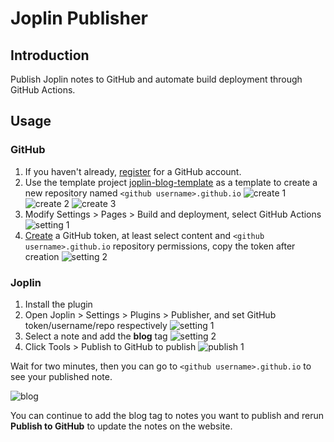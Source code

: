 # Joplin Publisher

## Introduction

Publish Joplin notes to GitHub and automate build deployment through GitHub Actions.

## Usage

### GitHub

1. If you haven't already, [register](https://github.com/signup) for a GitHub account.
2. Use the template project [joplin-blog-template](https://github.com/joplin-utils/joplin-blog-template) as a template to create a new repository named `<github username>.github.io`
   ![create 1](/images/joplin-publisher-github-create-1.png)
   ![create 2](/images/joplin-publisher-github-create-2.png)
   ![create 3](/images/joplin-publisher-github-create-3.png)
3. Modify Settings > Pages > Build and deployment, select GitHub Actions
   ![setting 1](/images/joplin-publisher-github-setting-1.png)
4. [Create](https://github.com/settings/personal-access-tokens/new) a GitHub token, at least select content and `<github username>.github.io` repository permissions, copy the token after creation
   ![setting 2](/images/joplin-publisher-github-setting-2.png)

### Joplin

1. Install the plugin
2. Open Joplin > Settings > Plugins > Publisher, and set GitHub token/username/repo respectively
   ![setting 1](/images/joplin-publisher-joplin-setting-1.png)
3. Select a note and add the **blog** tag
   ![setting 2](/images/joplin-publisher-joplin-setting-1.png)
4. Click Tools > Publish to GitHub to publish
   ![publish 1](/images/joplin-publisher-joplin-publish-1.png)

Wait for two minutes, then you can go to `<github username>.github.io` to see your published note.

![blog](/images/joplin-publisher-joplin-blog-1.png)

You can continue to add the blog tag to notes you want to publish and rerun **Publish to GitHub** to update the notes on the website.
